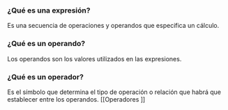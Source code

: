
### ¿Qué es una expresión?
Es una secuencia de operaciones y operandos que especifica un cálculo. 

### ¿Qué es un operando?
Los operandos son los valores utilizados en las expresiones.


### ¿Qué es un operador?
Es el símbolo que determina el tipo de operación o relación que habrá que establecer entre los operandos. 
[[Operadores ]]

